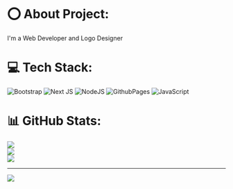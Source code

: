 # ⭕ About Project:
I'm a Web Developer and Logo Designer


# 💻 Tech Stack:
![Bootstrap](https://img.shields.io/badge/bootstrap-%238511FA.svg?style=for-the-badge&logo=bootstrap&logoColor=white) ![Next JS](https://img.shields.io/badge/Next-black?style=for-the-badge&logo=next.js&logoColor=white) ![NodeJS](https://img.shields.io/badge/node.js-6DA55F?style=for-the-badge&logo=node.js&logoColor=white) ![GithubPages](https://img.shields.io/badge/github%20pages-121013?style=for-the-badge&logo=github&logoColor=white) ![JavaScript](https://img.shields.io/badge/javascript-%23323330.svg?style=for-the-badge&logo=javascript&logoColor=%23F7DF1E)
# 📊 GitHub Stats:
![](https://github-readme-stats.vercel.app/api?username=ez-vivek&theme=dark&hide_border=false&include_all_commits=false&count_private=false)<br/>
![](https://github-readme-streak-stats.herokuapp.com/?user=ez-vivek&theme=dark&hide_border=false)<br/>
![](https://github-readme-stats.vercel.app/api/top-langs/?username=ez-vivek&theme=dark&hide_border=false&include_all_commits=false&count_private=false&layout=compact)

---
[![](https://visitcount.itsvg.in/api?id=ez-vivek&icon=0&color=0)](https://visitcount.itsvg.in)

